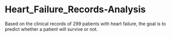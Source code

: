 # Heart_Failure_Records-Analysis
Based on the clinical records of 299 patients with heart failure, the goal is to predict whether a patient will survive or not.
